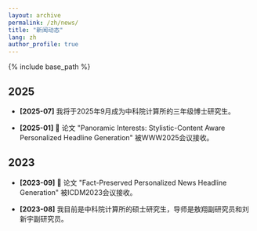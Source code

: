 ```yaml
---
layout: archive
permalink: /zh/news/
title: "新闻动态"
lang: zh
author_profile: true
---
```


{% include base_path %}

## 2025

* **[2025-07]** 我将于2025年9月成为中科院计算所的三年级博士研究生。

* **[2025-01]** 🎉 论文 "Panoramic Interests: Stylistic-Content Aware Personalized Headline Generation" 被WWW2025会议接收。


## 2023

* **[2023-09]** 🎉 论文 "Fact-Preserved Personalized News Headline Generation" 被ICDM2023会议接收。 

* **[2023-08]** 我目前是中科院计算所的硕士研究生，导师是敖翔副研究员和刘新宇副研究员。 